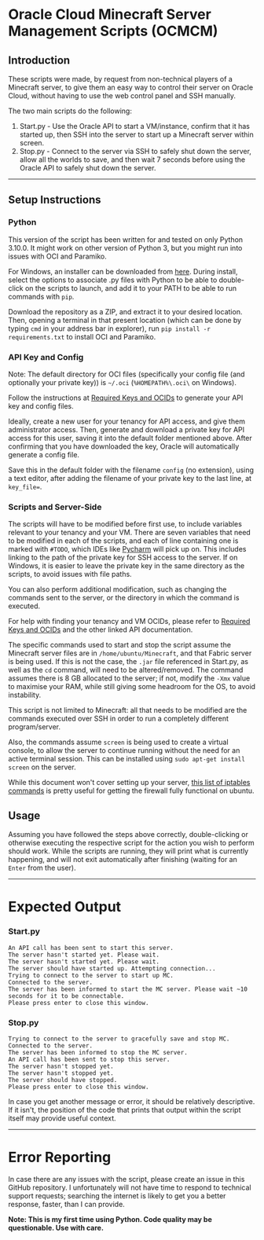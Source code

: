 # Oracle Cloud Minecraft Server Management Scripts (OCMCM)

## Introduction

These scripts were made, by request from non-technical players of a Minecraft server, to give them an easy way to control their server on Oracle Cloud, without having to use the web control panel and SSH manually.

The two main scripts do the following:

1. Start.py - Use the Oracle API to start a VM/instance, confirm that it has started up, then SSH into the server to start up a Minecraft server within screen.
2. Stop.py - Connect to the server via SSH to safely shut down the server, allow all the worlds to save, and then wait 7 seconds before using the Oracle API to safely shut down the server.

***
## Setup Instructions

### Python
This version of the script has been written for and tested on only Python 3.10.0. It might work on other version of Python 3, but you might run into issues with OCI and Paramiko. 

For Windows, an installer can be downloaded from [here](https://www.python.org/downloads/release/python-3100/). During install, select the options to associate .py files with Python to be able to double-click on the scripts to launch, and add it to your PATH to be able to run commands with ```pip```.

Download the repository as a ZIP, and extract it to your desired location. Then, opening a terminal in that present location (which can be done by typing ```cmd``` in your address bar in explorer), run ```pip install -r requirements.txt``` to install OCI and Paramiko.

### API Key and Config
Note: The default directory for OCI files (specifically your config file (and optionally your private key)) is ```~/.oci``` (```%HOMEPATH%\.oci\``` on Windows).

Follow the instructions at [Required Keys and OCIDs](https://docs.oracle.com/en-us/iaas/Content/API/Concepts/apisigningkey.htm) to generate your API key and config files.

Ideally, create a new user for your tenancy for API access, and give them administrator access. Then, generate and download a private key for API access for this user, saving it into the default folder mentioned above. After confirming that you have downloaded the key, Oracle will automatically generate a config file.

Save this in the default folder with the filename ```config``` (no extension), using a text editor, after adding the filename of your private key to the last line, at ```key_file=```.

### Scripts and Server-Side

The scripts will have to be modified before first use, to include variables relevant to your tenancy and your VM. There are seven variables that need to be modified in each of the scripts, and each of line containing one is marked with ```#TODO```, which IDEs like [Pycharm](https://www.jetbrains.com/pycharm/) will pick up on.
This includes linking to the path of the private key for SSH access to the server. If on Windows, it is easier to leave the private key in the same directory as the scripts, to avoid issues with file paths.

You can also perform additional modification, such as changing the commands sent to the server, or the directory in which the command is executed.

For help with finding your tenancy and VM OCIDs, please refer to [Required Keys and OCIDs](https://docs.oracle.com/en-us/iaas/Content/API/Concepts/apisigningkey.htm) and the other linked API documentation.

The specific commands used to start and stop the script assume the Minecraft server files are in ```/home/ubuntu/Minecraft```, and that Fabric server is being used. If this is not the case, the ```.jar``` file referenced in Start.py, as well as the ```cd``` command, will need to be altered/removed. The command assumes there is 8 GB allocated to the server; if not, modify the ```-Xmx``` value to maximise your RAM, while still giving some headroom for the OS, to avoid instability.

This script is not limited to Minecraft: all that needs to be modified are the commands executed over SSH in order to run a completely different program/server.

Also, the commands assume ```screen``` is being used to create a virtual console, to allow the server to continue running without the need for an active terminal session. This can be installed using ```sudo apt-get install screen``` on the server.

While this document won't cover setting up your server, [this list of iptables commands](https://gist.github.com/Maxopoly/6c925a1f18f9e2f3b9818d1c1582b17e) is pretty useful for getting the firewall fully functional on ubuntu.

## Usage

Assuming you have followed the steps above correctly, double-clicking or otherwise executing the respective script for the action you wish to perform should work. While the scripts are running, they will print what is currently happening, and will not exit automatically after finishing (waiting for an ```Enter``` from the user).

***

# Expected Output

### Start.py

```
An API call has been sent to start this server.
The server hasn't started yet. Please wait.
The server hasn't started yet. Please wait.
The server should have started up. Attempting connection...
Trying to connect to the server to start up MC.
Connected to the server.
The server has been informed to start the MC server. Please wait ~10 seconds for it to be connectable.
Please press enter to close this window.
```

### Stop.py

```
Trying to connect to the server to gracefully save and stop MC.
Connected to the server.
The server has been informed to stop the MC server.
An API call has been sent to stop this server.
The server hasn't stopped yet.
The server hasn't stopped yet.
The server should have stopped.
Please press enter to close this window.
```

In case you get another message or error, it should be relatively descriptive. If it isn't, the position of the code that prints that output within the script itself may provide useful context.

***

# Error Reporting


In case there are any issues with the script, please create an issue in this GitHub repository. I unfortunately will not have time to respond to technical support requests; searching the internet is likely to get you a better response, faster, than I can provide. 

**Note: This is my first time using Python. Code quality may be questionable. Use with care.**
